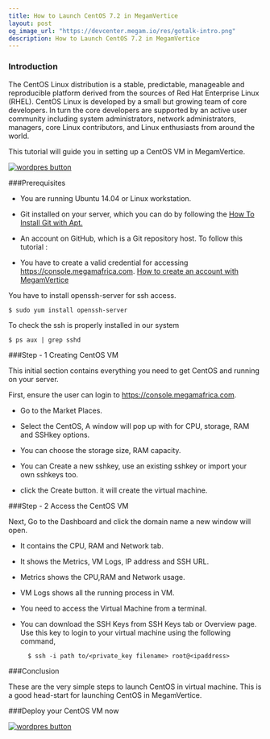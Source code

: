 ```yaml
---
title: How to Launch CentOS 7.2 in MegamVertice
layout: post
og_image_url: "https://devcenter.megam.io/res/gotalk-intro.png"
description: How to Launch CentOS 7.2 in MegamVertice
---
```

### Introduction

The CentOS Linux distribution is a stable, predictable, manageable and reproducible platform derived from the sources of Red Hat Enterprise Linux (RHEL). CentOS Linux is developed by a small but growing team of core developers. In turn the core developers are supported by an active user community including system administrators, network administrators, managers, core Linux contributors, and Linux enthusiasts from around the world.

This tutorial will guide you in setting up a CentOS VM in MegamVertice.

<a href="https://docs.megam.io/installation/prequisites/" target="_blank">
<img src="https://s3-ap-southeast-1.amazonaws.com/megampub/images/vertice/DEPLOY-TO-MEGAM-VERTICE-BIG.png" alt="wordpres button" /></a>

###Prerequisites

* You are running Ubuntu 14.04 or Linux workstation.

* Git installed on your server, which you can do by following the [How To Install Git with Apt.](https://www.digitalocean.com/community/tutorials/how-to-install-git-on-ubuntu-14-04)

* An account on GitHub, which is a Git repository host.
To follow this tutorial :

* You have to create a valid credential for accessing https://console.megamafrica.com. [How to create an account with MegamVertice](http://devcenter.megam.io/2016/05/27/how-to-launch-ubuntu/)

You have to install openssh-server for ssh access.

	$ sudo yum install openssh-server

To check the ssh is properly installed in our system

	$ ps aux | grep sshd

###Step - 1 Creating CentOS VM

This initial section contains everything you need to get CentOS and running on your server.

First, ensure the user can login to https://console.megamafrica.com.

* Go to the Market Places.

* Select the CentOS, A window will pop up with for CPU, storage, RAM and SSHkey options.

* You can choose the storage size, RAM capacity.

* You can Create a new sshkey, use an existing sshkey or import your own sshkeys too.

* click the Create button. it will create the virtual machine.

###Step - 2 Access the CentOS VM

Next, Go to the Dashboard and click the domain name a new window will open.

* It contains the CPU, RAM and Network tab.

* It shows the Metrics, VM Logs, IP address and SSH URL.

* Metrics shows the CPU,RAM and Network usage.

* VM Logs shows all the running process in VM.

* You need to access the Virtual Machine from a terminal.

* You can download the SSH Keys from SSH Keys tab or Overview page. Use this key to login to your virtual machine using the following command,

		$ ssh -i path to/<private_key filename> root@<ipaddress>

###Conclusion

These are the very simple steps to launch CentOS in virtual machine. This is a good head-start for launching  CentOS in MegamVertice.

###Deploy your CentOS VM now

<a href="https://docs.megam.io/installation/prequisites/" target="_blank">
<img src="https://s3-ap-southeast-1.amazonaws.com/megampub/images/vertice/DEPLOY-TO-MEGAM-VERTICE-BIG.png" alt="wordpres button" /></a>

